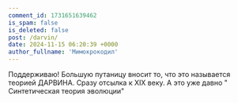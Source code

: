 ```yaml
---
comment_id: 1731651639462
is_spam: false
is_deleted: false
post: /darvin/
date: 2024-11-15 06:20:39 +0000
author_fullname: 'Мимокрокодил'
---
```


Поддерживаю! Большую путаницу вносит то, что это называется теорией ДАРВИНА. Сразу отсылка к XIX веку. А это уже давно "
Синтетическая теория эволюции"
